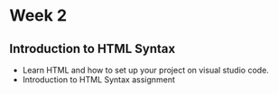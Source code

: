 # Week 2

## Introduction to HTML Syntax

- Learn HTML and how to set up your project on visual studio code.
- Introduction to HTML Syntax assignment
